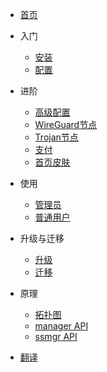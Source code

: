 * [首页](/home)

* 入门
  * [安装](/install)
  * [配置](/config)

* 进阶
  * [高级配置](/advanced)
  * [WireGuard节点](/wireguard)
  * [Trojan节点](/trojan)
  * [支付](/pay)
  * [首页皮肤](/skin)

* 使用
  * [管理员](/admin)
  * [普通用户](/user)

* 升级与迁移
  * [升级](/upgrade)
  * [迁移](/transfer)

* 原理
  * [拓扑图](/topological)
  * [manager API](/managerapi)
  * [ssmgr API](/ssmgrapi)

* [翻译](/translate)